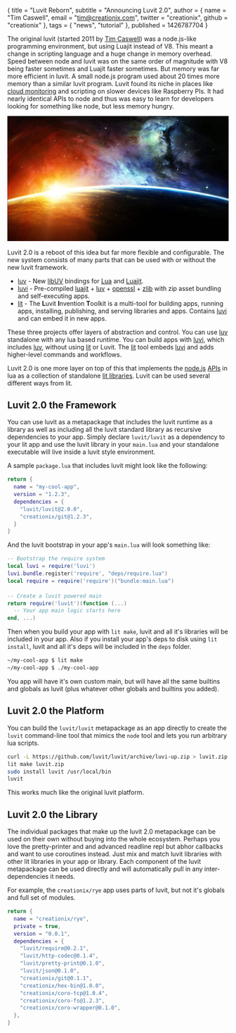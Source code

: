 { title = "Luvit Reborn",
  subtitle = "Announcing Luvit 2.0",
  author = {
    name = "Tim Caswell",
    email = "tim@creationix.com",
    twitter = "creationix",
    github = "creationix"
  },
  tags = { "news", "tutorial" },
  published = 1426787704
}

The original luvit (started 2011 by [Tim Caswell][]) was a node.js-like
programming environment, but using Luajit instead of V8. This meant a
change in scripting language and a huge change in memory overhead. Speed
between node and luvit was on the same order of magnitude with V8 being
faster sometimes and Luajit faster sometimes. But memory was far more
efficient in luvit. A small node.js program used about 20 times more
memory than a similar luvit program. Luvit found its niche in places
like [cloud monitoring][] and scripting on slower devices like Raspberry
PIs. It had nearly identical APIs to node and thus was easy to learn for
developers looking for something like node, but less memory hungry.

![](luvit-reborn/a-new-era.jpg)

Luvit 2.0 is a reboot of this idea but far more flexible and
configurable. The new system consists of many parts that can be used
with or without the new luvit framework.

 - [luv][] - New [libUV][] bindings for [Lua][] and [Luajit][].
 - [luvi][] - Pre-compiled [luajit][] + [luv][] + [openssl][] + [zlib][] with zip asset bundling and self-executing apps.
 - [lit][] - The **L**uvit **I**nvention **T**oolkit is a multi-tool
   for building apps, running apps, installing, publishing, and
   serving libraries and apps.  Contains [luvi][] and can embed it in
   new apps.

These three projects offer layers of abstraction and control.  You can
use [luv][] standalone with any lua based runtime.  You can build apps
with [luvi][], which includes [luv][], without using [lit][] or Luvit.
The [lit][] tool embeds [luvi][] and adds higher-level commands and
workflows.

Luvit 2.0 is one more layer on top of this that implements the
[node.js][] [APIs](http://nodejs.org/api/) in lua as a collection of
standalone [lit libraries][].  Luvit can be used several different
ways from lit.
## Luvit 2.0 the Framework

You can use luvit as a metapackage that includes the luvit runtime as
a library as well as including all the luvit standard library as
recursive dependencies to your app.  Simply declare `luvit/luvit` as a
dependency to your lit app and use the luvit library in your
`main.lua` and your standalone executable will live inside a luvit
style environment.

A sample `package.lua` that includes luvit might look like the
following:

```lua
return {
  name = "my-cool-app",
  version = "1.2.3",
  dependencies = {
    "luvit/luvit@2.0.0",
    "creationix/git@1.2.3",
  }
}
```

And the luvit bootstrap in your app's `main.lua` will look something
like:

```lua
-- Bootstrap the require system
local luvi = require('luvi')
luvi.bundle.register('require', "deps/require.lua")
local require = require('require')("bundle:main.lua")

-- Create a luvit powered main
return require('luvit')(function (...)
  -- Your app main logic starts here
end, ...)
```

Then when you build your app with `lit make`, luvit and all it's
libraries will be included in your app.  Also if you install your
app's deps to disk using `lit install`, luvit and all it's deps will
be included in the `deps` folder.

```sh
~/my-cool-app $ lit make
~/my-cool-app $ ./my-cool-app
```

You app will have it's own custom main, but will have all the same
builtins and globals as luvit (plus whatever other globals and
builtins you added).

## Luvit 2.0 the Platform

You can build the `luvit/luvit` metapackage as an app directly to
create the `luvit` command-line tool that mimics the `node` tool and
lets you run arbitrary lua scripts.

```sh
curl -L https://github.com/luvit/luvit/archive/luvi-up.zip > luvit.zip
lit make luvit.zip
sudo install luvit /usr/local/bin
luvit
```

This works much like the original luvit platform.

## Luvit 2.0 the Library

The individual packages that make up the luvit 2.0 metapackage can be
used on their own without buying into the whole ecosystem.  Perhaps
you love the pretty-printer and and advanced readline repl but abhor
callbacks and want to use coroutines instead.  Just mix and match
luvit libraries with other lit libraries in your app or library.  Each
component of the luvit metapackage can be used directly and will
automatically pull in any inter-dependencies it needs.

For example, the `creationix/rye` app uses parts of luvit, but not
it's globals and full set of modules.

```lua
return {
  name = "creationix/rye",
  private = true,
  version = "0.0.1",
  dependencies = {
    "luvit/require@0.2.1",
    "luvit/http-codec@0.1.4",
    "luvit/pretty-print@0.1.0",
    "luvit/json@0.1.0",
    "creationix/git@0.1.1",
    "creationix/hex-bin@1.0.0",
    "creationix/coro-tcp@1.0.4",
    "creationix/coro-fs@1.2.3",
    "creationix/coro-wrapper@0.1.0",
  },
}
```

[cloud monitoring]: https://github.com/virgo-agent-toolkit
[Tim Caswell]: https://github.com/creationix
[libuv]: http://docs.libuv.org/en/v1.x/
[luvi]: https://github.com/luvit/luvi
[luv]: https://github.com/luvit/luv
[lit]: https://github.com/luvit/lit
[lit libraries]: http://lit.luvit.io/packages/luvit
[lua]: http://www.lua.org/
[luajit]: http://luajit.org/
[openssl]: https://www.openssl.org/
[zlib]: http://www.zlib.net/
[node.js]: http://nodejs.org/
